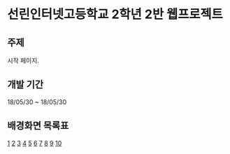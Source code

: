 # 선린인터넷고등학교 2학년 2반 웹프로젝트

## 주제
시작 페이지.

## 개발 기간
18/05/30 ~ 18/05/30
## 배경화면 목록표
[1](https://www.pexels.com/photo/person-sky-silhouette-night-32237/)
[2](https://www.pexels.com/photo/astronomy-beautiful-clouds-constellation-355465/)
[3](https://www.pexels.com/photo/adventure-cold-conifers-evening-572897/)
[4](https://www.pexels.com/photo/galaxy-digital-wallpaper-957085/)
[5](https://www.pexels.com/photo/night-sky-view-134074/)
[6](https://www.pexels.com/photo/white-starry-dark-sky-during-nighttime-262730/)
[7](https://www.pexels.com/photo/low-angle-view-photography-of-stars-749983/)
[8](https://www.pexels.com/photo/milky-way-stars-universe-7119/)
[9](https://www.pexels.com/photo/rocket-launch-space-discovery-23793/)
[10](https://www.pexels.com/photo/sky-space-milky-way-stars-110854/)